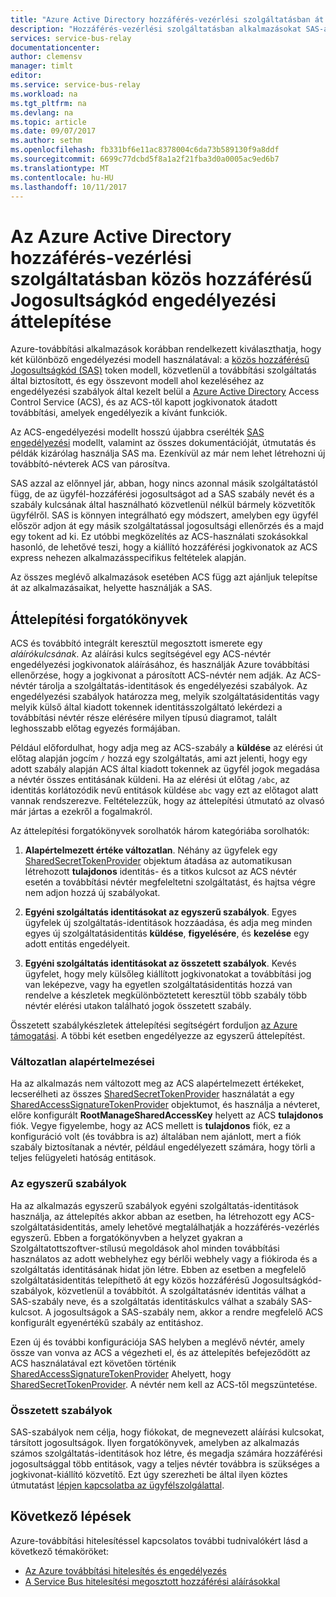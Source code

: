 ```yaml
---
title: "Azure Active Directory hozzáférés-vezérlési szolgáltatásban át közös hozzáférésű Jogosultságkód engedélyezési |} Microsoft Docs"
description: "Hozzáférés-vezérlési szolgáltatásban alkalmazásokat SAS-át"
services: service-bus-relay
documentationcenter: 
author: clemensv
manager: timlt
editor: 
ms.service: service-bus-relay
ms.workload: na
ms.tgt_pltfrm: na
ms.devlang: na
ms.topic: article
ms.date: 09/07/2017
ms.author: sethm
ms.openlocfilehash: fb331bf6e11ac8378004c6da73b589130f9a8ddf
ms.sourcegitcommit: 6699c77dcbd5f8a1a2f21fba3d0a0005ac9ed6b7
ms.translationtype: MT
ms.contentlocale: hu-HU
ms.lasthandoff: 10/11/2017
---
```

# <a name="migrate-from-azure-active-directory-access-control-service-to-shared-access-signature-authorization"></a>Az Azure Active Directory hozzáférés-vezérlési szolgáltatásban közös hozzáférésű Jogosultságkód engedélyezési áttelepítése

Azure-továbbítási alkalmazások korábban rendelkezett kiválaszthatja, hogy két különböző engedélyezési modell használatával: a [közös hozzáférésű Jogosultságkód (SAS)](../service-bus-messaging/service-bus-sas.md) token modell, közvetlenül a továbbítási szolgáltatás által biztosított, és egy összevont modell ahol kezeléséhez az engedélyezési szabályok által kezelt belül a [Azure Active Directory](/azure/active-directory/) Access Control Service (ACS), és az ACS-től kapott jogkivonatok átadott továbbítási, amelyek engedélyezik a kívánt funkciók.

Az ACS-engedélyezési modellt hosszú újabbra cserélték [SAS engedélyezési](../service-bus-messaging/service-bus-authentication-and-authorization.md) modellt, valamint az összes dokumentációját, útmutatás és példák kizárólag használja SAS ma. Ezenkívül az már nem lehet létrehozni új továbbító-névterek ACS van párosítva.

SAS azzal az előnnyel jár, abban, hogy nincs azonnal másik szolgáltatástól függ, de az ügyfél-hozzáférési jogosultságot ad a SAS szabály nevét és a szabály kulcsának által használható közvetlenül nélkül bármely közvetítők ügyfélről. SAS is könnyen integrálható egy módszert, amelyben egy ügyfél először adjon át egy másik szolgáltatással jogosultsági ellenőrzés és a majd egy tokent ad ki. Ez utóbbi megközelítés az ACS-használati szokásokkal hasonló, de lehetővé teszi, hogy a kiállító hozzáférési jogkivonatok az ACS express nehezen alkalmazásspecifikus feltételek alapján.

Az összes meglévő alkalmazások esetében ACS függ azt ajánljuk telepítse át az alkalmazásaikat, helyette használják a SAS.

## <a name="migration-scenarios"></a>Áttelepítési forgatókönyvek

ACS és továbbító integrált keresztül megosztott ismerete egy *aláírókulcsának*. Az aláírási kulcs segítségével egy ACS-névtér engedélyezési jogkivonatok aláírásához, és használják Azure továbbítási ellenőrzése, hogy a jogkivonat a párosított ACS-névtér nem adják. Az ACS-névtér tárolja a szolgáltatás-identitások és engedélyezési szabályok. Az engedélyezési szabályok határozza meg, melyik szolgáltatásidentitás vagy melyik külső által kiadott tokennek identitásszolgáltató lekérdezi a továbbítási névtér része elérésére milyen típusú diagramot, talált leghosszabb előtag egyezés formájában.

Például előfordulhat, hogy adja meg az ACS-szabály a **küldése** az elérési út előtag alapján jogcím `/` hozzá egy szolgáltatás, ami azt jelenti, hogy egy adott szabály alapján ACS által kiadott tokennek az ügyfél jogok megadása a névtér összes entitásának küldeni. Ha az elérési út előtag `/abc`, az identitás korlátozódik nevű entitások küldése `abc` vagy ezt az előtagot alatt vannak rendszerezve. Feltételezzük, hogy az áttelepítési útmutató az olvasó már jártas a ezekről a fogalmakról.

Az áttelepítési forgatókönyvek sorolhatók három kategóriába sorolhatók:

1.  **Alapértelmezett értéke változatlan**. Néhány az ügyfelek egy [SharedSecretTokenProvider](/dotnet/api/microsoft.servicebus.sharedsecrettokenprovider) objektum átadása az automatikusan létrehozott **tulajdonos** identitás- és a titkos kulcsot az ACS névtér esetén a továbbítási névtér megfeleltetni szolgáltatást, és hajtsa végre nem adjon hozzá új szabályokat.

2.  **Egyéni szolgáltatás identitásokat az egyszerű szabályok**. Egyes ügyfelek új szolgáltatás-identitások hozzáadása, és adja meg minden egyes új szolgáltatásidentitás **küldése**, **figyelésére**, és **kezelése** egy adott entitás engedélyeit.

3.  **Egyéni szolgáltatás identitásokat az összetett szabályok**. Kevés ügyfelet, hogy mely külsőleg kiállított jogkivonatokat a továbbítási jog van leképezve, vagy ha egyetlen szolgáltatásidentitás hozzá van rendelve a készletek megkülönböztetett keresztül több szabály több névtér elérési utakon található jogok összetett szabály.

Összetett szabálykészletek áttelepítési segítségért forduljon [az Azure támogatási](https://azure.microsoft.com/support/options/). A többi két esetben engedélyezze az egyszerű áttelepítést.

### <a name="unchanged-defaults"></a>Változatlan alapértelmezései

Ha az alkalmazás nem változott meg az ACS alapértelmezett értékeket, lecserélheti az összes [SharedSecretTokenProvider](/dotnet/api/microsoft.servicebus.sharedsecrettokenprovider) használatát a egy [SharedAccessSignatureTokenProvider](/dotnet/api/microsoft.servicebus.sharedaccesssignaturetokenprovider) objektumot, és használja a névteret, előre konfigurált  **RootManageSharedAccessKey** helyett az ACS **tulajdonos** fiók. Vegye figyelembe, hogy az ACS mellett is **tulajdonos** fiók, ez a konfiguráció volt (és továbbra is az) általában nem ajánlott, mert a fiók szabály biztosítanak a névtér, például engedélyezett számára, hogy törli a teljes felügyeleti hatóság entitások.

### <a name="simple-rules"></a>Az egyszerű szabályok

Ha az alkalmazás egyszerű szabályok egyéni szolgáltatás-identitások használja, az áttelepítés akkor abban az esetben, ha létrehozott egy ACS-szolgáltatásidentitás, amely lehetővé megtalálhatják a hozzáférés-vezérlés egyszerű. Ebben a forgatókönyvben a helyzet gyakran a Szolgáltatottszoftver-stílusú megoldások ahol minden továbbítási használatos az adott webhelyhez egy bérlői webhely vagy a fiókiroda és a szolgáltatás identitásának hidat jön létre. Ebben az esetben a megfelelő szolgáltatásidentitás telepíthető át egy közös hozzáférésű Jogosultságkód-szabályok, közvetlenül a továbbítót. A szolgáltatásnév identitás válhat a SAS-szabály neve, és a szolgáltatás identitáskulcs válhat a szabály SAS-kulcsot. A jogosultságok a SAS-szabály nem, akkor a rendre megfelelő ACS konfigurált egyenértékű szabály az entitáshoz.

Ezen új és további konfigurációja SAS helyben a meglévő névtér, amely össze van vonva az ACS a végezheti el, és az áttelepítés befejeződött az ACS használatával ezt követően történik [SharedAccessSignatureTokenProvider](/dotnet/api/microsoft.servicebus.sharedaccesssignaturetokenprovider) Ahelyett, hogy [SharedSecretTokenProvider](/dotnet/api/microsoft.servicebus.sharedsecrettokenprovider). A névtér nem kell az ACS-től megszüntetése.

### <a name="complex-rules"></a>Összetett szabályok

SAS-szabályok nem célja, hogy fiókokat, de megnevezett aláírási kulcsokat, társított jogosultságok. Ilyen forgatókönyvek, amelyben az alkalmazás számos szolgáltatás-identitások hoz létre, és megadja számára hozzáférési jogosultsággal több entitások, vagy a teljes névtér továbbra is szükséges a jogkivonat-kiállító közvetítő. Ezt úgy szerezheti be által ilyen köztes útmutatást [lépjen kapcsolatba az ügyfélszolgálattal](https://azure.microsoft.com/support/options/).

## <a name="next-steps"></a>Következő lépések

Azure-továbbítási hitelesítéssel kapcsolatos további tudnivalókért lásd a következő témaköröket:

* [Az Azure továbbítási hitelesítés és engedélyezés](relay-authentication-and-authorization.md)
* [A Service Bus hitelesítési megosztott hozzáférési aláírásokkal](../service-bus-messaging/service-bus-sas.md)


